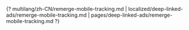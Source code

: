 {? multilang/zh-CN/remerge-mobile-tracking.md | localized/deep-linked-ads/remerge-mobile-tracking.md | pages/deep-linked-ads/remerge-mobile-tracking.md ?}

